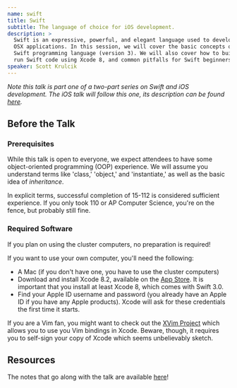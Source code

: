 ```yaml
---
name: swift
title: Swift
subtitle: The language of choice for iOS development.
description: >
  Swift is an expressive, powerful, and elegant language used to develop iOS and
  OSX applications. In this session, we will cover the basic concepts of the
  Swift programming language (version 3). We will also cover how to build and
  run Swift code using Xcode 8, and common pitfalls for Swift beginners.
speaker: Scott Krulcik
---
```


_Note this talk is part one of a two-part series on Swift and iOS development.
The iOS talk will follow this one, its description can be found
[here](../ios-dev/)._

## Before the Talk

### Prerequisites

While this talk is open to everyone, we expect attendees to have some
object-oriented programming (OOP) experience. We will assume you understand
terms like 'class,' 'object,' and 'instantiate,' as well as the basic idea of
_inheritance_.

In explicit terms, successful completion of 15-112 is considered sufficient
experience. If you only took 110 or AP Computer Science, you're on the fence,
but probably still fine.

### Required Software

If you plan on using the cluster computers, no preparation is required!

If you want to use your own computer, you'll need the following:

- A Mac (if you don't have one, you have to use the cluster computers)
- Download and install Xcode 8.2, available on the [App Store][xcode]. It is
    important that you install at least Xcode 8, which comes with Swift 3.0.
- Find your Apple ID username and password (you already have an Apple ID if you
    have any Apple products). Xcode will ask for these credentials the first
    time it starts.

If you are a Vim fan, you might want to check out the [XVim Project][xvim] which
allows you to use you Vim bindings in Xcode. Beware, though, it requires you to
self-sign your copy of Xcode which seems unbelievably sketch.

## Resources

The notes that go along with the talk are available [here][swift]!

[xcode]: https://itunes.apple.com/us/app/xcode/id497799835?mt=12
[swift]: http://skrulcik.github.io/IntroToSwift/swift.html
[xvim]: https://github.com/XVimProject/XVim

